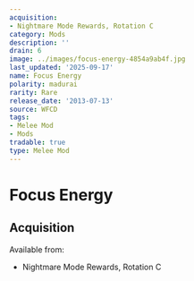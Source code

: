 ```yaml
---
acquisition:
- Nightmare Mode Rewards, Rotation C
category: Mods
description: ''
drain: 6
image: ../images/focus-energy-4854a9ab4f.jpg
last_updated: '2025-09-17'
name: Focus Energy
polarity: madurai
rarity: Rare
release_date: '2013-07-13'
source: WFCD
tags:
- Melee Mod
- Mods
tradable: true
type: Melee Mod
---
```


# Focus Energy

## Acquisition

Available from:
- Nightmare Mode Rewards, Rotation C

